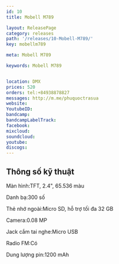 ```yaml
---
id: 10
title: Mobell M789

layout: ReleasePage
category: releases
path: '/releases/10-Mobell-M789/'
key: mobellm789

meta: Mobell M789

keywords: Mobell M789


location: DMX
prices: 520
orders: tel:+84938878827
messages: http://m.me/phuquoctrasua
website: 
YoutubeID: 
bandcamp: 
bandcampLabelTrack: 
facebook: 
mixcloud: 
soundcloud: 
youtube: 
discogs: 
---
```



## Thông số kỹ thuật


Màn hình:TFT, 2.4", 65.536 màu

Danh bạ:300 số

Thẻ nhớ ngoài:Micro SD, hỗ trợ tối đa 32 GB

Camera:0.08 MP

Jack cắm tai nghe:Micro USB

Radio FM:Có

Dung lượng pin:1200 mAh
